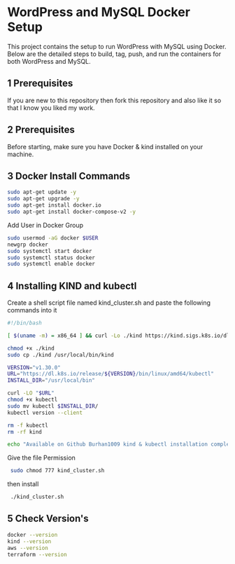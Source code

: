 # WordPress and MySQL Docker Setup

This project contains the setup to run WordPress with MySQL using Docker. Below are the detailed steps to build, tag, push, and run the containers for both WordPress and MySQL.

## 1 Prerequisites

If you are new to this repository then fork this repository and also like it so that I know you liked my work.

## 2 Prerequisites
Before starting, make sure you have Docker & kind installed on your machine. 

## 3 Docker Install Commands
```bash
sudo apt-get update -y 
sudo apt-get upgrade -y
sudo apt-get install docker.io
sudo apt-get install docker-compose-v2 -y
```
Add User in Docker Group
```bash
sudo usermod -aG docker $USER
newgrp docker
sudo systemctl start docker
sudo systemctl status docker
sudo systemctl enable docker
```
## 4 Installing KIND and kubectl
Create a shell script file named kind_cluster.sh and paste the following commands into it 
```bash
#!/bin/bash

[ $(uname -m) = x86_64 ] && curl -Lo ./kind https://kind.sigs.k8s.io/dl/v0.20.0/kind-linux-amd64

chmod +x ./kind
sudo cp ./kind /usr/local/bin/kind

VERSION="v1.30.0"
URL="https://dl.k8s.io/release/${VERSION}/bin/linux/amd64/kubectl"
INSTALL_DIR="/usr/local/bin"

curl -LO "$URL"
chmod +x kubectl
sudo mv kubectl $INSTALL_DIR/
kubectl version --client

rm -f kubectl
rm -rf kind

echo "Available on Github Burhan1009 kind & kubectl installation complete."
```
Give the file Permission 
```bash
 sudo chmod 777 kind_cluster.sh
```
then install 
```bash
 ./kind_cluster.sh
```
## 5 Check Version's 

```bash
docker --version
kind --version
aws --version
terraform --version
```
